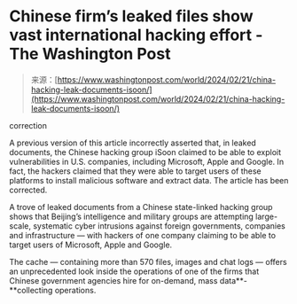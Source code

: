 <!--yml
category: 未分类
date: 2024-05-27 15:01:48
-->

# Chinese firm’s leaked files show vast international hacking effort - The Washington Post

> 来源：[https://www.washingtonpost.com/world/2024/02/21/china-hacking-leak-documents-isoon/](https://www.washingtonpost.com/world/2024/02/21/china-hacking-leak-documents-isoon/)

correction

A previous version of this article incorrectly asserted that, in leaked documents, the Chinese hacking group iSoon claimed to be able to exploit vulnerabilities in U.S. companies, including Microsoft, Apple and Google. In fact, the hackers claimed that they were able to target users of these platforms to install malicious software and extract data. The article has been corrected.

A trove of leaked documents from a Chinese state-linked hacking group shows that Beijing’s intelligence and military groups are attempting large-scale, systematic cyber intrusions against foreign governments, companies and infrastructure — with hackers of one company claiming to be able to target users of Microsoft, Apple and Google.

The cache — containing more than 570 files, images and chat logs — offers an unprecedented look inside the operations of one of the firms that Chinese government agencies hire for on-demand, mass data**-**collecting operations.